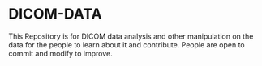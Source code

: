 # DICOM-DATA
This Repository is for DICOM data analysis and other manipulation on the data for the people to learn about it and contribute.
People are open to commit and modify to improve.
